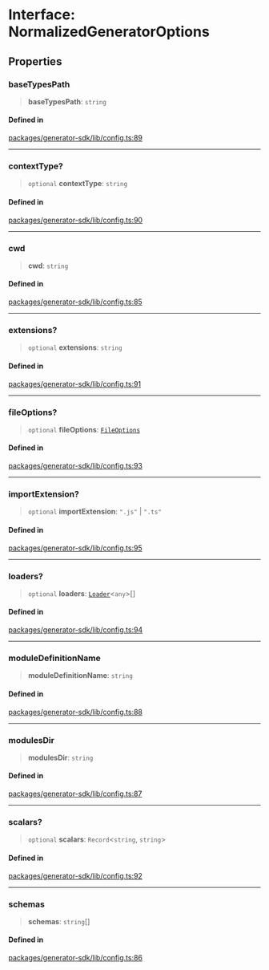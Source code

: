 # Interface: NormalizedGeneratorOptions

## Properties

### baseTypesPath

> **baseTypesPath**: `string`

#### Defined in

[packages/generator-sdk/lib/config.ts:89](https://github.com/andreisergiu98/baeta/blob/4c16a2c8fa14b6d48e42b6a2c2893542bd64b987/packages/generator-sdk/lib/config.ts#L89)

***

### contextType?

> `optional` **contextType**: `string`

#### Defined in

[packages/generator-sdk/lib/config.ts:90](https://github.com/andreisergiu98/baeta/blob/4c16a2c8fa14b6d48e42b6a2c2893542bd64b987/packages/generator-sdk/lib/config.ts#L90)

***

### cwd

> **cwd**: `string`

#### Defined in

[packages/generator-sdk/lib/config.ts:85](https://github.com/andreisergiu98/baeta/blob/4c16a2c8fa14b6d48e42b6a2c2893542bd64b987/packages/generator-sdk/lib/config.ts#L85)

***

### extensions?

> `optional` **extensions**: `string`

#### Defined in

[packages/generator-sdk/lib/config.ts:91](https://github.com/andreisergiu98/baeta/blob/4c16a2c8fa14b6d48e42b6a2c2893542bd64b987/packages/generator-sdk/lib/config.ts#L91)

***

### fileOptions?

> `optional` **fileOptions**: [`FileOptions`](FileOptions.md)

#### Defined in

[packages/generator-sdk/lib/config.ts:93](https://github.com/andreisergiu98/baeta/blob/4c16a2c8fa14b6d48e42b6a2c2893542bd64b987/packages/generator-sdk/lib/config.ts#L93)

***

### importExtension?

> `optional` **importExtension**: `".js"` \| `".ts"`

#### Defined in

[packages/generator-sdk/lib/config.ts:95](https://github.com/andreisergiu98/baeta/blob/4c16a2c8fa14b6d48e42b6a2c2893542bd64b987/packages/generator-sdk/lib/config.ts#L95)

***

### loaders?

> `optional` **loaders**: [`Loader`](Loader.md)\<`any`\>[]

#### Defined in

[packages/generator-sdk/lib/config.ts:94](https://github.com/andreisergiu98/baeta/blob/4c16a2c8fa14b6d48e42b6a2c2893542bd64b987/packages/generator-sdk/lib/config.ts#L94)

***

### moduleDefinitionName

> **moduleDefinitionName**: `string`

#### Defined in

[packages/generator-sdk/lib/config.ts:88](https://github.com/andreisergiu98/baeta/blob/4c16a2c8fa14b6d48e42b6a2c2893542bd64b987/packages/generator-sdk/lib/config.ts#L88)

***

### modulesDir

> **modulesDir**: `string`

#### Defined in

[packages/generator-sdk/lib/config.ts:87](https://github.com/andreisergiu98/baeta/blob/4c16a2c8fa14b6d48e42b6a2c2893542bd64b987/packages/generator-sdk/lib/config.ts#L87)

***

### scalars?

> `optional` **scalars**: `Record`\<`string`, `string`\>

#### Defined in

[packages/generator-sdk/lib/config.ts:92](https://github.com/andreisergiu98/baeta/blob/4c16a2c8fa14b6d48e42b6a2c2893542bd64b987/packages/generator-sdk/lib/config.ts#L92)

***

### schemas

> **schemas**: `string`[]

#### Defined in

[packages/generator-sdk/lib/config.ts:86](https://github.com/andreisergiu98/baeta/blob/4c16a2c8fa14b6d48e42b6a2c2893542bd64b987/packages/generator-sdk/lib/config.ts#L86)
